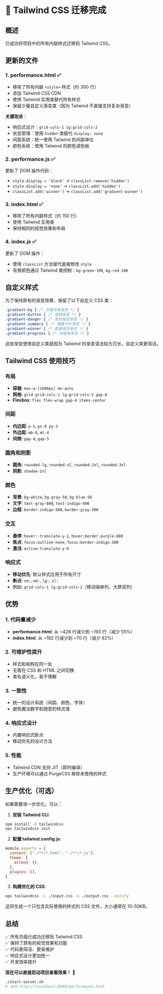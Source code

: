 # 🎨 Tailwind CSS 迁移完成

## 概述

已成功将项目中的所有内联样式迁移到 Tailwind CSS。

## 更新的文件

### 1. performance.html ✅
- 移除了所有内联 `<style>` 样式（约 300 行）
- 添加 Tailwind CSS CDN
- 使用 Tailwind 实用类替代所有样式
- 保留少量自定义渐变类（因为 Tailwind 不直接支持复杂渐变）

**关键改进**：
- 响应式设计：`grid-cols-1 lg:grid-cols-2`
- 状态管理：使用 `hidden` 类替代 `display: none`
- 间距系统：统一使用 Tailwind 的间距单位
- 颜色系统：使用 Tailwind 的颜色调色板

### 2. performance.js ✅
更新了 DOM 操作代码：
- `style.display = 'block'` → `classList.remove('hidden')`
- `style.display = 'none'` → `classList.add('hidden')`
- `classList.add('winner')` → `classList.add('gradient-winner')`

### 3. index.html ✅
- 移除了所有内联样式（约 150 行）
- 使用 Tailwind 实用类
- 保持相同的视觉效果和布局

### 4. index.js ✅
更新了 DOM 操作：
- 使用 `classList` 方法替代直接修改 `style`
- 背景颜色通过 Tailwind 类控制：`bg-green-100`, `bg-red-100`

## 自定义样式

为了保持原有的渐变效果，保留了以下自定义 CSS 类：

```css
.gradient-bg { /* 页面背景渐变 */ }
.gradient-button { /* 按钮渐变 */ }
.gradient-danger { /* 危险按钮渐变 */ }
.gradient-summary { /* 摘要卡片渐变 */ }
.gradient-winner { /* 胜者高亮渐变 */ }
.gradient-progress { /* 进度条渐变 */ }
```

这些渐变使用自定义类是因为 Tailwind 的渐变语法较为冗长，自定义类更简洁。

## Tailwind CSS 使用技巧

### 布局
- **容器**: `max-w-[1600px] mx-auto`
- **网格**: `grid grid-cols-1 lg:grid-cols-2 gap-8`
- **Flexbox**: `flex flex-wrap gap-4 items-center`

### 间距
- **内边距**: `p-5`, `px-8 py-3`
- **外边距**: `mb-8`, `mt-4`
- **间隙**: `gap-4`, `gap-5`

### 圆角和阴影
- **圆角**: `rounded-lg`, `rounded-xl`, `rounded-2xl`, `rounded-3xl`
- **阴影**: `shadow-2xl`

### 颜色
- **背景**: `bg-white`, `bg-gray-50`, `bg-blue-50`
- **文字**: `text-gray-800`, `text-indigo-600`
- **边框**: `border-indigo-500`, `border-gray-300`

### 交互
- **悬停**: `hover:-translate-y-1`, `hover:border-purple-600`
- **焦点**: `focus:outline-none`, `focus:border-indigo-500`
- **激活**: `active:translate-y-0`

### 响应式
- **移动优先**: 默认样式应用于所有尺寸
- **断点**: `sm:`, `md:`, `lg:`, `xl:`
- 例如: `grid-cols-1 lg:grid-cols-2`（移动端单列，大屏双列）

## 优势

### 1. 代码量减少
- **performance.html**: 从 ~428 行减少到 ~193 行（减少 55%）
- **index.html**: 从 ~182 行减少到 ~70 行（减少 62%）

### 2. 可维护性提升
- 样式和结构在同一处
- 无需在 CSS 和 HTML 之间切换
- 类名语义化，易于理解

### 3. 一致性
- 统一的设计系统（间距、颜色、字体）
- 避免魔法数字和随意的样式值

### 4. 响应式设计
- 内置响应式断点
- 移动优先的设计方法

### 5. 性能
- Tailwind CDN 支持 JIT（即时编译）
- 生产环境可以通过 PurgeCSS 移除未使用的样式

## 生产优化（可选）

如果需要进一步优化，可以：

1. **安装 Tailwind CLI**:
```bash
npm install -D tailwindcss
npx tailwindcss init
```

2. **配置 tailwind.config.js**:
```js
module.exports = {
  content: ["./**/*.html", "./**/*.js"],
  theme: {
    extend: {},
  },
  plugins: [],
}
```

3. **构建优化的 CSS**:
```bash
npx tailwindcss -i ./input.css -o ./output.css --minify
```

这将生成一个只包含实际使用的样式的 CSS 文件，大小通常在 10-50KB。

## 总结

✅ 所有页面已成功迁移到 Tailwind CSS  
✅ 保持了原有的视觉效果和功能  
✅ 代码更简洁、更易维护  
✅ 响应式设计更加统一  
✅ 开发效率提升  

**现在可以直接启动项目查看效果！** 🎉

```bash
./start-server.sh
# 访问 http://localhost:8080/performance.html
```



